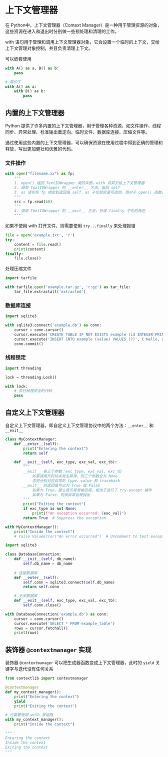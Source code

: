 # 上下文管理器

在 Python中，上下文管理器（Context Manager）是一种用于管理资源的对象，这些资源在进入和退出时分别做一些预处理和清理的工作。

with 语句用于管理和调用上下文管理器对象，它会设置一个临时的上下文，交给上下文管理对象控制，并且负责清理上下文。

可以嵌套使用

```python
with A() as a, B() as b:
    pass

# 等价于
with A() as a:
    with B() as b:
        pass
```

## 内置的上下文管理器

Python 提供了许多内置的上下文管理器，用于管理各种资源，如文件操作、线程同步、异常处理、标准输出重定向、临时文件、数据库连接、压缩文件等。

通过使用这些内置的上下文管理器，可以确保资源在使用过程中得到正确的管理和释放，写出更加健壮和优雅的代码。

### 文件操作

```python
with open("filename.xx") as fp:
    """
    1. open() 返回 TextIOWrapper 类的实例，with 将其交给上下文管理器
    2. 调用 TextIOWrapper 的 __enter__ 方法，返回 self
    3. as 语句将 fp 绑定到返回值 self，as 子句其实是可选的，但对于 open() 函数是必须的，以便获取文件的引用
    """
    src = fp.read(60)
    """
    4. 调用 TextIOWrapper 的 __exit__ 方法，扮演 finally 子句的角色
    """
```

如果不使用 with 打开文件，则需要使用 `try...finally` 来处理报错

```python
file = open('example.txt', 'r')
try:
    content = file.read()
    print(content)
finally:
    file.close()
```

处理压缩文件

```python
import tarfile

with tarfile.open('example.tar.gz', 'r:gz') as tar_file:
    tar_file.extractall('extracted')
```

### 数据库连接

```python
import sqlite3

with sqlite3.connect('example.db') as conn:
    cursor = conn.cursor()
    cursor.execute('CREATE TABLE IF NOT EXISTS example (id INTEGER PRIMARY KEY, value TEXT)')
    cursor.execute('INSERT INTO example (value) VALUES (?)', ('Hello, world!',))
    conn.commit()
```

### 线程锁定

```python
import threading

lock = threading.Lock()

with lock:
    # 执行线程安全的代码
    pass
```

## 自定义上下文管理器

自定义上下文管理器，即自定义上下文管理协议中的两个方法：`__enter__` 和 `__exit__`

```python
class MyContextManager:
    def __enter__(self):
        print("Entering the context")
        return self

    def __exit__(self, exc_type, exc_val, exc_tb):
        """
        __exit__ 有三个参数：exc_type, exc_val, exc_tb
            如果调用代码块未发生异常，则三个参数全为 None
            否则分别对应异常的 type、value 和 traceback
        __exit__ 的返回值可以为 True 或 False
            如果为 True，那么表示异常被忽视，相当于进行了 try-except 操作
            如果为 False，则该异常会被抛出
        """
        print("Exiting the context")
        if exc_type is not None:
            print(f"An exception occurred: {exc_val}")
        return True  # Suppress the exception

with MyContextManager():
    print("Inside the context")
    # raise ValueError("An error occurred")  # Uncomment to test exception handling
```

```python
import sqlite3

class DatabaseConnection:
    def __init__(self, db_name):
        self.db_name = db_name
    
    # 连接数据库
    def __enter__(self):
        self.conn = sqlite3.connect(self.db_name)
        return self.conn

    # 关闭数据库
    def __exit__(self, exc_type, exc_val, exc_tb):
        self.conn.close()

with DatabaseConnection('example.db') as conn:
    cursor = conn.cursor()
    cursor.execute('SELECT * FROM example_table')
    rows = cursor.fetchall()
    print(rows)
```

## 装饰器 `@contextmanager` 实现

装饰器 `@contextmanager` 可以把生成器函数变成上下文管理器，此时的 `yield` 关键字与迭代没有任何关系

```python
from contextlib import contextmanager

@contextmanager
def my_context_manager():
    print("Entering the context")
    yield
    print("Exiting the context")

# 也需要使用 with 来调用
with my_context_manager():
    print("Inside the context")

"""
Entering the context
Inside the context
Exiting the context
"""
```

